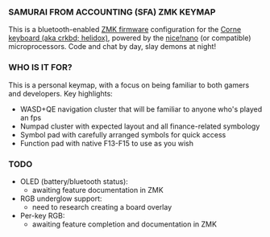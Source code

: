 ### SAMURAI FROM ACCOUNTING (SFA) ZMK KEYMAP

This is a bluetooth-enabled [ZMK firmware](https://github.com/zmkfirmware/zmk) configuration for the [Corne keyboard (aka crkbd; helidox)](https://github.com/foostan/crkbd), powered by the [nice!nano](https://www.littlekeyboards.com/products/nice-nano#:~:text=The%20nice!,battery%20is%20a%20good%20fit.) (or compatible) microprocessors. Code and chat by day, slay demons at night!

### WHO IS IT FOR?

This is a personal keymap, with a focus on being familiar to both gamers and developers. Key highlights:
* WASD+QE navigation cluster that will be familiar to anyone who's played an fps
* Numpad cluster with expected layout and all finance-related symbology
* Symbol pad with carefully arranged symbols for quick access
* Function pad with native F13-F15 to use as you wish

### TODO

* OLED (battery/bluetooth status):
  * awaiting feature documentation in ZMK
* RGB underglow support:
  * need to research creating a board overlay
* Per-key RGB:
  * awaiting feature completion and documentation in ZMK
